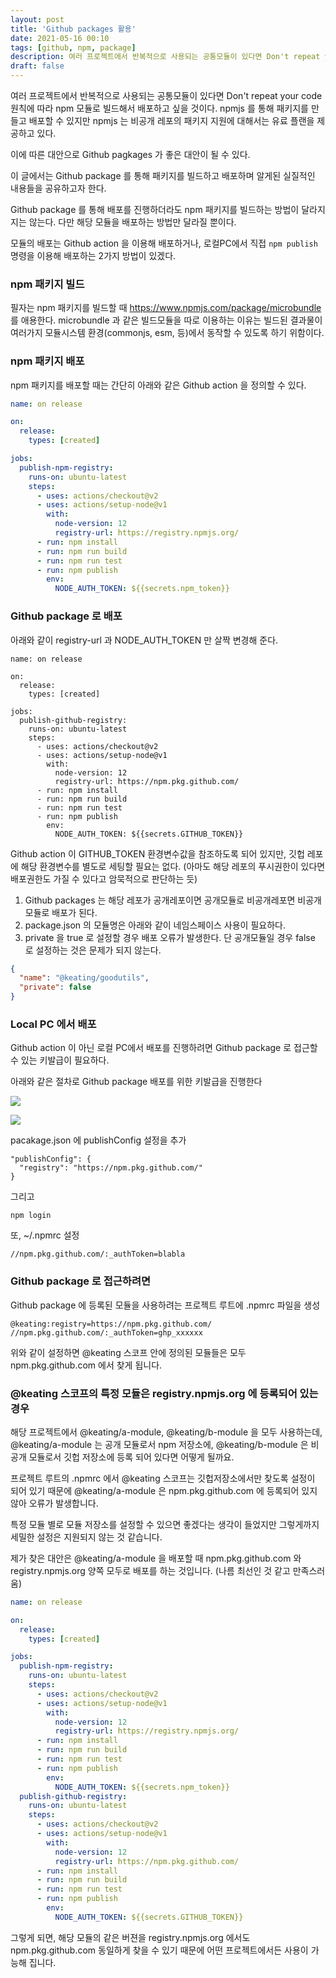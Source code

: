 ```yaml
---
layout: post
title: 'Github packages 활용'
date: 2021-05-16 00:10
tags: [github, npm, package]
description: 여러 프로젝트에서 반복적으로 사용되는 공통모듈이 있다면 Don't repeat your code 원칙에 따라
draft: false
---
```


여러 프로젝트에서 반복적으로 사용되는 공통모듈이 있다면 Don't repeat your code 원칙에 따라 npm 모듈로 빌드해서 배포하고 싶을 것이다. npmjs 를 통해 패키지를 만들고 배포할 수 있지만 npmjs 는 비공개 레포의 패키지 지원에 대해서는 유료 플랜을 제공하고 있다.

이에 따른 대안으로 Github pagkages 가 좋은 대안이 될 수 있다.

 이 글에서는 Github package 를 통해 패키지를 빌드하고 배포하며 알게된 실질적인 내용들을 공유하고자 한다. 

Github package 를 통해 배포를 진행하더라도 npm 패키지를 빌드하는 방법이 달라지지는 않는다. 다만 해당 모듈을 배포하는 방법만 달라질 뿐이다.

모듈의 배포는 Github action 을 이용해 배포하거나, 로컬PC에서 직접 `npm publish` 명령을 이용해 배포하는 2가지 방법이 있겠다.


### npm 패키지 빌드
필자는 npm 패키지를 빌드할 때 https://www.npmjs.com/package/microbundle 를 애용한다. microbundle 과 같은 빌드모듈을 따로 이용하는 이유는 빌드된 결과물이 여러가지 모듈시스템 환경(commonjs, esm, 등)에서 동작할 수 있도록 하기 위함이다.


### npm 패키지 배포
npm 패키지를 배포할 때는 간단히 아래와 같은 Github action 을 정의할 수 있다.

```yaml
name: on release

on:
  release:
    types: [created]

jobs:
  publish-npm-registry:
    runs-on: ubuntu-latest
    steps:
      - uses: actions/checkout@v2
      - uses: actions/setup-node@v1
        with:
          node-version: 12
          registry-url: https://registry.npmjs.org/
      - run: npm install
      - run: npm run build
      - run: npm run test
      - run: npm publish
        env:
          NODE_AUTH_TOKEN: ${{secrets.npm_token}}
``` 

### Github package 로 배포
아래와 같이 registry-url 과 NODE_AUTH_TOKEN 만 살짝 변경해 준다.

```
name: on release

on:
  release:
    types: [created]

jobs:
  publish-github-registry:
    runs-on: ubuntu-latest
    steps:
      - uses: actions/checkout@v2
      - uses: actions/setup-node@v1
        with:
          node-version: 12
          registry-url: https://npm.pkg.github.com/
      - run: npm install
      - run: npm run build
      - run: npm run test
      - run: npm publish
        env:
          NODE_AUTH_TOKEN: ${{secrets.GITHUB_TOKEN}}
```

Github action 이 GITHUB_TOKEN 환경변수값을 참조하도록 되어 있지만, 깃헙 레포에 해당 환경변수를 별도로 세팅할 필요는 없다. (아마도 해당 레포의 푸시권한이 있다면 배포권한도 가질 수 있다고 암묵적으로 판단하는 듯)

1. Github packages 는 해당 레포가 공개레포이면 공개모듈로 비공개레포면 비공개모듈로 배포가 된다.
1. package.json 의 모듈명은 아래와 같이 네임스페이스 사용이 필요하다.
1. private 을 true 로 설정할 경우 배포 오류가 발생한다. 단 공개모듈일 경우 false 로 설정하는 것은 문제가 되지 않는다.

```json
{
  "name": "@keating/goodutils",
  "private": false
}
```

### Local PC 에서 배포
Github action 이 아닌 로컬 PC에서 배포를 진행하려면 Github package 로 접근할 수 있는 키발급이 필요하다.

아래와 같은 절차로 Github package 배포를 위한 키발급을 진행한다

![](https://telegra.ph/file/9a222a2c48d237d9cb410.png)

![](https://telegra.ph/file/0d71ca3bf3818e64d33a5.png)


pacakage.json 에 publishConfig 설정을 추가
```
"publishConfig": {
  "registry": "https://npm.pkg.github.com/"
}
```

그리고
```
npm login
```

또,
~/.npmrc 설정

```
//npm.pkg.github.com/:_authToken=blabla
```

### Github package 로 접근하려면
Github package 에 등록된 모듈을 사용하려는 프로젝트 루트에 .npmrc 파일을 생성

```
@keating:registry=https://npm.pkg.github.com/
//npm.pkg.github.com/:_authToken=ghp_xxxxxx
```

위와 같이 설정하면 @keating 스코프 안에 정의된 모듈들은 모두 npm.pkg.github.com 에서 찾게 됩니다.



### @keating 스코프의 특정 모듈은 registry.npmjs.org 에 등록되어 있는 경우
해당 프로젝트에서 @keating/a-module, @keating/b-module 을 모두 사용하는데, @keating/a-module 는 공개 모듈로서 npm 저장소에, @keating/b-module 은 비공개 모듈로서 깃헙 저장소에 등록 되어 있다면 어떻게 될까요.

프로젝트 루트의 .npmrc 에서 @keating 스코프는 깃헙저장소에서만 찾도록 설정이 되어 있기 때문에 @keating/a-module 은 npm.pkg.github.com 에 등록되어 있지 않아 오류가 발생합니다.

특정 모듈 별로 모듈 저장소를 설정할 수 있으면 좋겠다는 생각이 들었지만 그렇게까지 세밀한 설정은 지원되지 않는 것 같습니다.

제가 찾은 대안은 @keating/a-module 을 배포할 때  npm.pkg.github.com 와 registry.npmjs.org 양쪽 모두로 배포를 하는 것입니다. (나름 최선인 것 같고 만족스러움)

```yaml
name: on release

on:
  release:
    types: [created]

jobs:
  publish-npm-registry:
    runs-on: ubuntu-latest
    steps:
      - uses: actions/checkout@v2
      - uses: actions/setup-node@v1
        with:
          node-version: 12
          registry-url: https://registry.npmjs.org/
      - run: npm install
      - run: npm run build
      - run: npm run test
      - run: npm publish
        env:
          NODE_AUTH_TOKEN: ${{secrets.npm_token}}
  publish-github-registry:
    runs-on: ubuntu-latest
    steps:
      - uses: actions/checkout@v2
      - uses: actions/setup-node@v1
        with:
          node-version: 12
          registry-url: https://npm.pkg.github.com/
      - run: npm install
      - run: npm run build
      - run: npm run test
      - run: npm publish
        env:
          NODE_AUTH_TOKEN: ${{secrets.GITHUB_TOKEN}}
```

그렇게 되면, 해당 모듈의 같은 버젼을 registry.npmjs.org 에서도 npm.pkg.github.com 동일하게 찾을 수 있기 때문에 어떤 프로젝트에서든 사용이 가능해 집니다.
